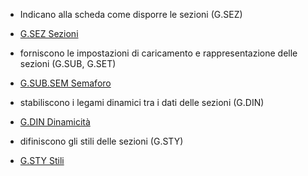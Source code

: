 - Indicano alla scheda come disporre le sezioni (G.SEZ)
- [G.SEZ Sezioni](Sorgenti/MB/DOC/EDT_SCHG1)

- forniscono le impostazioni di caricamento e rappresentazione delle sezioni (G.SUB, G.SET)
- [G.SUB.SEM Semaforo](Sorgenti/MB/DOC/EDT_SCHG2)

- stabiliscono i legami dinamici tra i dati delle sezioni (G.DIN)
- [G.DIN Dinamicità](Sorgenti/MB/DOC/EDT_SCHG3)

- difiniscono gli stili delle sezioni (G.STY)
- [G.STY Stili](Sorgenti/MB/DOC/EDT_SCHG4)
